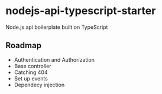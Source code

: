 # nodejs-api-typescript-starter

Node.js api boilerplate built on TypeScript

## Roadmap

- Authentication and Authorization
- Base controller
- Catching 404
- Set up events
- Dependecy injection

